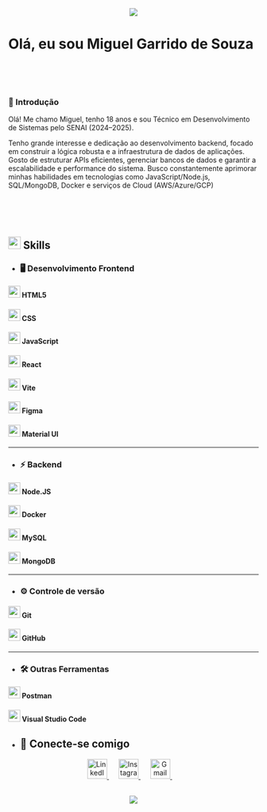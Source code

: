 <div align="center">
  <img  src="https://user-images.githubusercontent.com/73097560/115834477-dbab4500-a447-11eb-908a-139a6edaec5c.gif">
</div>

<h1 align="center" style="display: inline-block"><b>Olá, eu sou Miguel Garrido de Souza </b></h1>

<br> <br>
<h3>
 📂 Introdução 
</h3>
<p align="left">
    Olá! Me chamo Miguel, tenho 18 anos e sou Técnico em Desenvolvimento de Sistemas pelo SENAI (2024–2025).

  Tenho grande interesse e dedicação ao desenvolvimento backend, focado em construir a lógica robusta e a infraestrutura de dados de aplicações. Gosto de estruturar APIs eficientes, gerenciar bancos de dados e garantir a escalabilidade e performance do sistema. Busco constantemente aprimorar minhas habilidades em tecnologias como JavaScript/Node.js, SQL/MongoDB, Docker e serviços de Cloud (AWS/Azure/GCP)
</p>

<br> <br> <br>



## <img src="https://media2.giphy.com/media/QssGEmpkyEOhBCb7e1/giphy.gif?cid=ecf05e47a0n3gi1bfqntqmob8g9aid1oyj2wr3ds3mg700bl&rid=giphy.gif" width ="25"><b> Skills</b>

- <h3 align="left">🖥️ Desenvolvimento Frontend</h3>
<div align="left">
  <h4><img height="24" src="https://raw.githubusercontent.com/marwin1991/profile-technology-icons/refs/heads/main/icons/html.png"/> HTML5</h4>
  <h4><img height="24" src="https://raw.githubusercontent.com/marwin1991/profile-technology-icons/refs/heads/main/icons/css.png"/> CSS</h4>
  <h4><img height="24" src="https://raw.githubusercontent.com/marwin1991/profile-technology-icons/refs/heads/main/icons/javascript.png"/> JavaScript</h4>
  <h4><img height="24" src="https://raw.githubusercontent.com/marwin1991/profile-technology-icons/refs/heads/main/icons/react.png"/> React</h4>
  <h4><img height="24" src="https://raw.githubusercontent.com/marwin1991/profile-technology-icons/refs/heads/main/icons/vite.png"/> Vite</h4>
  <h4><img height="24" src="https://raw.githubusercontent.com/marwin1991/profile-technology-icons/refs/heads/main/icons/figma.png"/> Figma</h4>
  <h4><img height="24" src="https://raw.githubusercontent.com/marwin1991/profile-technology-icons/refs/heads/main/icons/material_ui.png"/> Material UI</h4>
</div>
<hr>

- <h3 align="left">⚡ Backend</h3>
<div align="left">
  <h4><img height="24" src="https://raw.githubusercontent.com/marwin1991/profile-technology-icons/refs/heads/main/icons/node_js.png"/> Node.JS</h4>
  <h4><img height="24" src="https://raw.githubusercontent.com/marwin1991/profile-technology-icons/refs/heads/main/icons/docker.png"/> Docker</h4>
  <h4><img height="24" src="https://raw.githubusercontent.com/marwin1991/profile-technology-icons/refs/heads/main/icons/mysql.png"/> MySQL</h4>
  <h4><img height="24" src="https://raw.githubusercontent.com/marwin1991/profile-technology-icons/refs/heads/main/icons/mongodb.png"/> MongoDB</h4>
</div>

<hr>

- <h3>⚙️ Controle de versão</h3>
<div align="left">
  <h4><img height="24" src="https://raw.githubusercontent.com/marwin1991/profile-technology-icons/refs/heads/main/icons/git.png"/> Git</h4>
  <h4><img height="24" src="https://raw.githubusercontent.com/marwin1991/profile-technology-icons/refs/heads/main/icons/github.png"/> GitHub</h4>
</div>

<hr>

- <h3>🛠 Outras Ferramentas</h3>
<div align="left">
  <h4><img height="24" src="https://raw.githubusercontent.com/marwin1991/profile-technology-icons/refs/heads/main/icons/postman.png"/> Postman</h4>
  <h4><img height="24" src="https://raw.githubusercontent.com/marwin1991/profile-technology-icons/refs/heads/main/icons/visual_studio_code.png"/> Visual Studio Code</h4>
</div>



- ## 🔗 Conecte-se comigo

<p align="center">
  <a href="https://www.linkedin.com/in/miguel-garrido-dev" target="_blank">
    <img src="https://cdn.jsdelivr.net/gh/devicons/devicon/icons/linkedin/linkedin-original.svg" alt="LinkedIn" width="40" height="40"/>
  </a>
  &nbsp;&nbsp;&nbsp;&nbsp;
  <a href="https://www.instagram.com/miguelzin.garrido" target="_blank">
    <img src="https://upload.wikimedia.org/wikipedia/commons/a/a5/Instagram_icon.png" alt="Instagram" width="40" height="40"/>
  </a>
  &nbsp;&nbsp;&nbsp;&nbsp;
  <a href="mailto:miguelgarridodev@gmail.com" target="_blank">
    <img src="https://upload.wikimedia.org/wikipedia/commons/4/4e/Gmail_Icon.png" alt="Gmail" width="40" height="40"/>
  </a>
  &nbsp;&nbsp;&nbsp;&nbsp;
</p>

<br>
<!-- divisor animado com gradiente -->
<div align="center">
  <img  src="https://user-images.githubusercontent.com/73097560/115834477-dbab4500-a447-11eb-908a-139a6edaec5c.gif">
</div>
